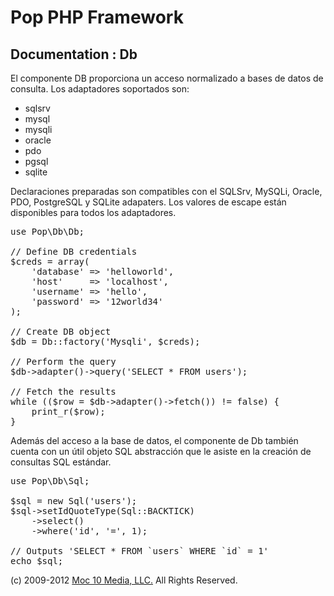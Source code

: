 Pop PHP Framework
=================

Documentation : Db
------------------

El componente DB proporciona un acceso normalizado a bases de datos de consulta. Los adaptadores soportados son:

* sqlsrv
* mysql
* mysqli
* oracle
* pdo
* pgsql
* sqlite

Declaraciones preparadas son compatibles con el SQLSrv, MySQLi, Oracle, PDO, PostgreSQL y SQLite adapaters. Los valores de escape están disponibles para todos los adaptadores.

<pre>
use Pop\Db\Db;

// Define DB credentials
$creds = array(
    'database' => 'helloworld',
    'host'     => 'localhost',
    'username' => 'hello',
    'password' => '12world34'
);

// Create DB object
$db = Db::factory('Mysqli', $creds);

// Perform the query
$db->adapter()->query('SELECT * FROM users');

// Fetch the results
while (($row = $db->adapter()->fetch()) != false) {
    print_r($row);
}
</pre>

Además del acceso a la base de datos, el componente de Db también cuenta con un útil objeto SQL abstracción que le asiste en la creación de consultas SQL estándar.

<pre>
use Pop\Db\Sql;

$sql = new Sql('users');
$sql->setIdQuoteType(Sql::BACKTICK)
    ->select()
    ->where('id', '=', 1);

// Outputs 'SELECT * FROM `users` WHERE `id` = 1'
echo $sql;
</pre>

(c) 2009-2012 [Moc 10 Media, LLC.](http://www.moc10media.com) All Rights Reserved.
